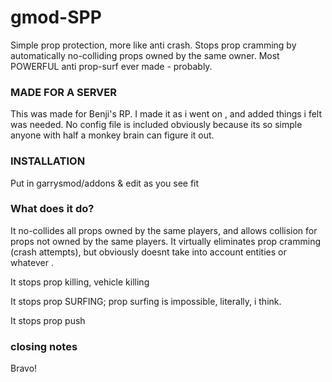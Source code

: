 # gmod-SPP
Simple prop protection, more like anti crash. Stops prop cramming by automatically no-colliding props owned by the same owner. Most POWERFUL anti prop-surf ever made - probably.

### MADE FOR A SERVER 
This was made for Benji's RP. I made it as i went on , and added things i felt was needed. No config file is included obviously because its so simple anyone with half a monkey brain can figure it out. 

### INSTALLATION
Put in garrysmod/addons & edit as you see fit

### What does it do? 
It no-collides all props owned by the same players, and allows collision for props not owned by the same players. It virtually eliminates prop cramming (crash attempts), but obviously doesnt take into account entities or whatever .

It stops prop killing, vehicle killing

It stops prop SURFING; prop surfing is impossible, literally, i think.

It stops prop push

### closing notes
Bravo!
